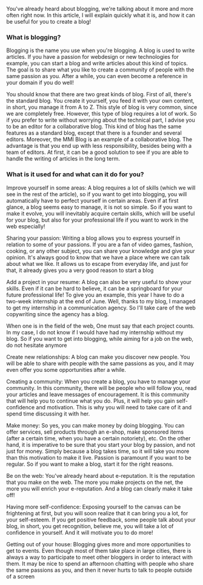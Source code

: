 You've already heard about blogging, we're talking about it more and more often right now. In this article, I will explain quickly what it is, and how it can be useful for you to create a blog!

### What is blogging?

Blogging is the name you use when you're blogging. A blog is used to write articles. If you have a passion for webdesign or new technologies for example, you can start a blog and write articles about this kind of topics. The goal is to share what you like to create a community of people with the same passion as you. After a while, you can even become a reference in your domain if you do well!

You should know that there are two great kinds of blog. First of all, there's the standard blog. You create it yourself, you feed it with your own content, in short, you manage it from A to Z. This style of blog is very common, since we are completely free. However, this type of blog requires a lot of work.
So if you prefer to write without worrying about the technical part, I advise you to be an editor for a collaborative blog. This kind of blog has the same features as a standard blog, except that there is a founder and several editors. Moreover, the MMI Blog is an example of a collaborative blog. The advantage is that you end up with less responsibility, besides being with a team of editors. At first, it can be a good solution to see if you are able to handle the writing of articles in the long term.

### What is it used for and what can it do for you?

Improve yourself in some areas: A blog requires a lot of skills (which we will see in the rest of the article), so if you want to get into blogging, you will automatically have to perfect yourself in certain areas. Even if at first glance, a blog seems easy to manage, it is not so simple. So if you want to make it evolve, you will inevitably acquire certain skills, which will be useful for your blog, but also for your professional life if you want to work in the web especially!

Sharing your passion: Writing a blog allows you to express yourself in relation to some of your passions. If you are a fan of video games, fashion, cooking, or any other subject, you can share your knowledge and give your opinion. It's always good to know that we have a place where we can talk about what we like. It allows us to escape from everyday life, and just for that, it already gives you a very good reason to start a blog

Add a project in your resume: A blog can also be very useful to show your skills. Even if it can be hard to believe, it can be a springboard for your future professional life! To give you an example, this year I have to do a two-week internship at the end of June. Well, thanks to my blog, I managed to get my internship in a communication agency. So I'll take care of the web copywriting since the agency has a blog.

When one is in the field of the web, One must say that each project counts. In my case, I do not know if I would have had my internship without my blog. So if you want to get into blogging, while aiming for a job on the web, do not hesitate anymore

Create new relationships: A blog can make you discover new people. You will be able to share with people with the same passions as you, and it may even offer you some opportunities after a while.

Creating a community: When you create a blog, you have to manage your community. In this community, there will be people who will follow you, read your articles and leave messages of encouragement. It is this community that will help you to continue what you do. Plus, it will help you gain self-confidence and motivation. This is why you will need to take care of it and spend time discussing it with her.

Make money: So yes, you can make money by doing blogging. You can offer services, sell products through an e-shop, make sponsored items (after a certain time, when you have a certain notoriety), etc. On the other hand, it is imperative to be sure that you start your blog by passion, and not just for money. Simply because a blog takes time, so it will take you more than this motivation to make it live. Passion is paramount if you want to be regular. So if you want to make a blog, start it for the right reasons.

Be on the web: You've already heard about e-reputation. It is the reputation that you make on the web. The more you make projects on the net, the more you will enrich your e-reputation. And a blog can clearly make it take off!

Having more self-confidence: Exposing yourself to the canvas can be frightening at first, but you will soon realize that it can bring you a lot, for your self-esteem. If you get positive feedback, some people talk about your blog, in short, you get recognition, believe me, you will take a lot of confidence in yourself. And it will motivate you to do more!

Getting out of your house: Blogging gives more and more opportunities to get to events. Even though most of them take place in large cities, there is always a way to participate to meet other bloggers in order to interact with them. It may be nice to spend an afternoon chatting with people who share the same passions as you, and then it never hurts to talk to people outside of a screen
